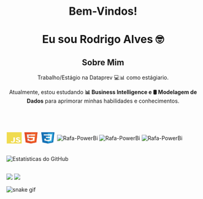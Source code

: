 


<!DOCTYPE html>
<html>
<head>
</head>
<body>
    <header>
        <h1>Bem-Vindos!</h1>
      <h1>Eu sou Rodrigo Alves 🤓</h1>
      <h2>Sobre Mim</h2>
        Trabalho/Estágio na Dataprev 💻📊 como estágiario.</p>
        <p>Atualmente, estou estudando <strong>📊 Business Intelligence e 🛢️ Modelagem de Dados</strong> para aprimorar minhas habilidades e conhecimentos.</p>
    </header>
</body>
</html>

<div style="display: inline_block"><br>
  <img align="center" alt="Rafa-Js" height="30" width="40" src="https://raw.githubusercontent.com/devicons/devicon/master/icons/javascript/javascript-plain.svg">
  <img align="center" alt="Rafa-HTML" height="30" width="40" src="https://raw.githubusercontent.com/devicons/devicon/master/icons/html5/html5-original.svg">
  <img align="center" alt="Rafa-CSS" height="30" width="40" src="https://raw.githubusercontent.com/devicons/devicon/master/icons/css3/css3-original.svg">
  <img align="center" alt="Rafa-PowerBi" height="30" width="40" src="https://play-lh.googleusercontent.com/Fm3QYlDSe36iW-9vCbldCgvyGUOBfVT7zn71r9NPmz0yvlQQU8fMZOZDw-6QXUjaZ9k">
  <img align="center" alt="Rafa-PowerBi" height="30" width="40" src="https://cdn-icons-png.flaticon.com/512/6048/6048865.png">
  <img align="center" alt="Rafa-PowerBi" height="30" width="40" src="https://cdn.jsdelivr.net/gh/devicons/devicon/icons/mysql/mysql-original.svg">
</div>

##

<img align="center" src="https://github-readme-stats.vercel.app/api?username=RodrigoAlves&show_icons=true&theme=dracula" alt="Estatísticas do GitHub" />




##

<div> 
  <a href = "xrodrigoalvesx@gmail.com"><img src="https://img.shields.io/badge/Gmail-D14836?style=for-the-badge&logo=gmail&logoColor=white" target="_blank"></a>
  <a href="https://www.linkedin.com/in/rodrigo-alves-3b12a6230/" target="_blank"><img src="https://img.shields.io/badge/-LinkedIn-%230077B5?style=for-the-badge&logo=linkedin&logoColor=white" target="_blank"></a> 
  
</div>


![snake gif](https://github.com/Rodrigo10x/Rodrigo10x/blob/output/github-contribution-grid-snake.gif)

